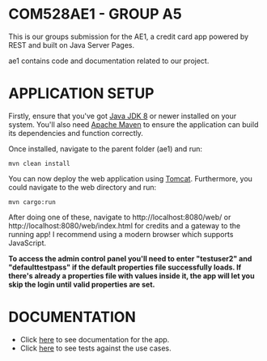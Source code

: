 # COM528AE1 - GROUP A5

This is our groups submission for the AE1, a credit card app powered by REST and built on Java Server Pages.

ae1 contains code and documentation related to our project.

# APPLICATION SETUP

Firstly, ensure that you've got [Java JDK 8](https://www.oracle.com/java/technologies/downloads/#java8) or newer installed on your system. You'll also need [Apache Maven](https://maven.apache.org/download.cgi) to ensure the application can build its dependencies and function correctly.

Once installed, navigate to the parent folder (ae1) and run:
```
mvn clean install
```

You can now deploy the web application using [Tomcat](https://tomcat.apache.org/download-90.cgi). Furthermore, you could navigate to the web directory and run:
```
mvn cargo:run
```

After doing one of these, navigate to http://localhost:8080/web/ or http://localhost:8080/web/index.html for credits and a gateway to the running app! I recommend using a modern browser which supports JavaScript. 

**To access the admin control panel you'll need to enter "testuser2" and "defaulttestpass" if the default properties file successfully loads. If there's already a properties file with values inside it, the app will let you skip the login until valid properties are set.**

# DOCUMENTATION

- Click [here](https://github.com/WT000/COM528AE1/blob/main/ae1/documentation/appDesign.md) to see documentation for the app.
- Click [here](https://github.com/WT000/COM528AE1/blob/main/ae1/documentation/appTestPlan.md) to see tests against the use cases.
